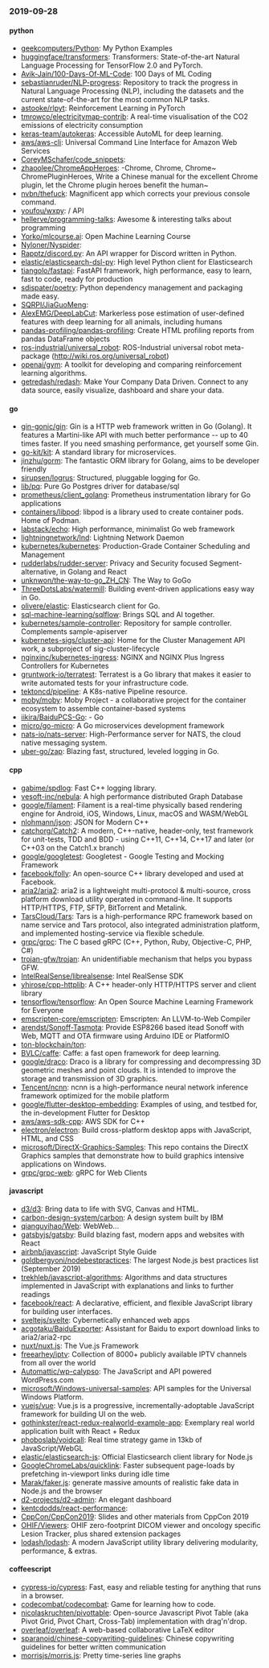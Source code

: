 ### 2019-09-28

#### python
* [geekcomputers/Python](https://github.com/geekcomputers/Python): My Python Examples
* [huggingface/transformers](https://github.com/huggingface/transformers):  Transformers: State-of-the-art Natural Language Processing for TensorFlow 2.0 and PyTorch.
* [Avik-Jain/100-Days-Of-ML-Code](https://github.com/Avik-Jain/100-Days-Of-ML-Code): 100 Days of ML Coding
* [sebastianruder/NLP-progress](https://github.com/sebastianruder/NLP-progress): Repository to track the progress in Natural Language Processing (NLP), including the datasets and the current state-of-the-art for the most common NLP tasks.
* [astooke/rlpyt](https://github.com/astooke/rlpyt): Reinforcement Learning in PyTorch
* [tmrowco/electricitymap-contrib](https://github.com/tmrowco/electricitymap-contrib): A real-time visualisation of the CO2 emissions of electricity consumption
* [keras-team/autokeras](https://github.com/keras-team/autokeras): Accessible AutoML for deep learning.
* [aws/aws-cli](https://github.com/aws/aws-cli): Universal Command Line Interface for Amazon Web Services
* [CoreyMSchafer/code_snippets](https://github.com/CoreyMSchafer/code_snippets): 
* [zhaoolee/ChromeAppHeroes](https://github.com/zhaoolee/ChromeAppHeroes): -Chrome, Chrome, Chrome~ ChromePluginHeroes, Write a Chinese manual for the excellent Chrome plugin, let the Chrome plugin heroes benefit the human~
* [nvbn/thefuck](https://github.com/nvbn/thefuck): Magnificent app which corrects your previous console command.
* [youfou/wxpy](https://github.com/youfou/wxpy):  /  API 
* [hellerve/programming-talks](https://github.com/hellerve/programming-talks): Awesome & interesting talks about programming
* [Yorko/mlcourse.ai](https://github.com/Yorko/mlcourse.ai): Open Machine Learning Course
* [Nyloner/Nyspider](https://github.com/Nyloner/Nyspider): 
* [Rapptz/discord.py](https://github.com/Rapptz/discord.py): An API wrapper for Discord written in Python.
* [elastic/elasticsearch-dsl-py](https://github.com/elastic/elasticsearch-dsl-py): High level Python client for Elasticsearch
* [tiangolo/fastapi](https://github.com/tiangolo/fastapi): FastAPI framework, high performance, easy to learn, fast to code, ready for production
* [sdispater/poetry](https://github.com/sdispater/poetry): Python dependency management and packaging made easy.
* [SQRPI/JiaGuoMeng](https://github.com/SQRPI/JiaGuoMeng): 
* [AlexEMG/DeepLabCut](https://github.com/AlexEMG/DeepLabCut): Markerless pose estimation of user-defined features with deep learning for all animals, including humans
* [pandas-profiling/pandas-profiling](https://github.com/pandas-profiling/pandas-profiling): Create HTML profiling reports from pandas DataFrame objects
* [ros-industrial/universal_robot](https://github.com/ros-industrial/universal_robot): ROS-Industrial universal robot meta-package (http://wiki.ros.org/universal_robot)
* [openai/gym](https://github.com/openai/gym): A toolkit for developing and comparing reinforcement learning algorithms.
* [getredash/redash](https://github.com/getredash/redash): Make Your Company Data Driven. Connect to any data source, easily visualize, dashboard and share your data.

#### go
* [gin-gonic/gin](https://github.com/gin-gonic/gin): Gin is a HTTP web framework written in Go (Golang). It features a Martini-like API with much better performance -- up to 40 times faster. If you need smashing performance, get yourself some Gin.
* [go-kit/kit](https://github.com/go-kit/kit): A standard library for microservices.
* [jinzhu/gorm](https://github.com/jinzhu/gorm): The fantastic ORM library for Golang, aims to be developer friendly
* [sirupsen/logrus](https://github.com/sirupsen/logrus): Structured, pluggable logging for Go.
* [lib/pq](https://github.com/lib/pq): Pure Go Postgres driver for database/sql
* [prometheus/client_golang](https://github.com/prometheus/client_golang): Prometheus instrumentation library for Go applications
* [containers/libpod](https://github.com/containers/libpod): libpod is a library used to create container pods. Home of Podman.
* [labstack/echo](https://github.com/labstack/echo): High performance, minimalist Go web framework
* [lightningnetwork/lnd](https://github.com/lightningnetwork/lnd): Lightning Network Daemon 
* [kubernetes/kubernetes](https://github.com/kubernetes/kubernetes): Production-Grade Container Scheduling and Management
* [rudderlabs/rudder-server](https://github.com/rudderlabs/rudder-server): Privacy and Security focused Segment-alternative, in Golang and React
* [unknwon/the-way-to-go_ZH_CN](https://github.com/unknwon/the-way-to-go_ZH_CN): The Way to GoGo 
* [ThreeDotsLabs/watermill](https://github.com/ThreeDotsLabs/watermill): Building event-driven applications easy way in Go.
* [olivere/elastic](https://github.com/olivere/elastic): Elasticsearch client for Go.
* [sql-machine-learning/sqlflow](https://github.com/sql-machine-learning/sqlflow): Brings SQL and AI together.
* [kubernetes/sample-controller](https://github.com/kubernetes/sample-controller): Repository for sample controller. Complements sample-apiserver
* [kubernetes-sigs/cluster-api](https://github.com/kubernetes-sigs/cluster-api): Home for the Cluster Management API work, a subproject of sig-cluster-lifecycle
* [nginxinc/kubernetes-ingress](https://github.com/nginxinc/kubernetes-ingress): NGINX and NGINX Plus Ingress Controllers for Kubernetes
* [gruntwork-io/terratest](https://github.com/gruntwork-io/terratest): Terratest is a Go library that makes it easier to write automated tests for your infrastructure code.
* [tektoncd/pipeline](https://github.com/tektoncd/pipeline): A K8s-native Pipeline resource.
* [moby/moby](https://github.com/moby/moby): Moby Project - a collaborative project for the container ecosystem to assemble container-based systems
* [iikira/BaiduPCS-Go](https://github.com/iikira/BaiduPCS-Go):  - Go
* [micro/go-micro](https://github.com/micro/go-micro): A Go microservices development framework
* [nats-io/nats-server](https://github.com/nats-io/nats-server): High-Performance server for NATS, the cloud native messaging system.
* [uber-go/zap](https://github.com/uber-go/zap): Blazing fast, structured, leveled logging in Go.

#### cpp
* [gabime/spdlog](https://github.com/gabime/spdlog): Fast C++ logging library.
* [vesoft-inc/nebula](https://github.com/vesoft-inc/nebula): A high performance distributed Graph Database
* [google/filament](https://github.com/google/filament): Filament is a real-time physically based rendering engine for Android, iOS, Windows, Linux, macOS and WASM/WebGL
* [nlohmann/json](https://github.com/nlohmann/json): JSON for Modern C++
* [catchorg/Catch2](https://github.com/catchorg/Catch2): A modern, C++-native, header-only, test framework for unit-tests, TDD and BDD - using C++11, C++14, C++17 and later (or C++03 on the Catch1.x branch)
* [google/googletest](https://github.com/google/googletest): Googletest - Google Testing and Mocking Framework
* [facebook/folly](https://github.com/facebook/folly): An open-source C++ library developed and used at Facebook.
* [aria2/aria2](https://github.com/aria2/aria2): aria2 is a lightweight multi-protocol & multi-source, cross platform download utility operated in command-line. It supports HTTP/HTTPS, FTP, SFTP, BitTorrent and Metalink.
* [TarsCloud/Tars](https://github.com/TarsCloud/Tars): Tars is a high-performance RPC framework based on name service and Tars protocol, also integrated administration platform, and implemented hosting-service via flexible schedule.
* [grpc/grpc](https://github.com/grpc/grpc): The C based gRPC (C++, Python, Ruby, Objective-C, PHP, C#)
* [trojan-gfw/trojan](https://github.com/trojan-gfw/trojan): An unidentifiable mechanism that helps you bypass GFW.
* [IntelRealSense/librealsense](https://github.com/IntelRealSense/librealsense): Intel RealSense SDK
* [yhirose/cpp-httplib](https://github.com/yhirose/cpp-httplib): A C++ header-only HTTP/HTTPS server and client library
* [tensorflow/tensorflow](https://github.com/tensorflow/tensorflow): An Open Source Machine Learning Framework for Everyone
* [emscripten-core/emscripten](https://github.com/emscripten-core/emscripten): Emscripten: An LLVM-to-Web Compiler
* [arendst/Sonoff-Tasmota](https://github.com/arendst/Sonoff-Tasmota): Provide ESP8266 based itead Sonoff with Web, MQTT and OTA firmware using Arduino IDE or PlatformIO
* [ton-blockchain/ton](https://github.com/ton-blockchain/ton): 
* [BVLC/caffe](https://github.com/BVLC/caffe): Caffe: a fast open framework for deep learning.
* [google/draco](https://github.com/google/draco): Draco is a library for compressing and decompressing 3D geometric meshes and point clouds. It is intended to improve the storage and transmission of 3D graphics.
* [Tencent/ncnn](https://github.com/Tencent/ncnn): ncnn is a high-performance neural network inference framework optimized for the mobile platform
* [google/flutter-desktop-embedding](https://github.com/google/flutter-desktop-embedding): Examples of using, and testbed for, the in-development Flutter for Desktop
* [aws/aws-sdk-cpp](https://github.com/aws/aws-sdk-cpp): AWS SDK for C++
* [electron/electron](https://github.com/electron/electron): Build cross-platform desktop apps with JavaScript, HTML, and CSS
* [microsoft/DirectX-Graphics-Samples](https://github.com/microsoft/DirectX-Graphics-Samples): This repo contains the DirectX Graphics samples that demonstrate how to build graphics intensive applications on Windows.
* [grpc/grpc-web](https://github.com/grpc/grpc-web): gRPC for Web Clients

#### javascript
* [d3/d3](https://github.com/d3/d3): Bring data to life with SVG, Canvas and HTML. 
* [carbon-design-system/carbon](https://github.com/carbon-design-system/carbon): A design system built by IBM
* [qianguyihao/Web](https://github.com/qianguyihao/Web): WebWeb...
* [gatsbyjs/gatsby](https://github.com/gatsbyjs/gatsby): Build blazing fast, modern apps and websites with React
* [airbnb/javascript](https://github.com/airbnb/javascript): JavaScript Style Guide
* [goldbergyoni/nodebestpractices](https://github.com/goldbergyoni/nodebestpractices):  The largest Node.js best practices list (September 2019)
* [trekhleb/javascript-algorithms](https://github.com/trekhleb/javascript-algorithms):  Algorithms and data structures implemented in JavaScript with explanations and links to further readings
* [facebook/react](https://github.com/facebook/react): A declarative, efficient, and flexible JavaScript library for building user interfaces.
* [sveltejs/svelte](https://github.com/sveltejs/svelte): Cybernetically enhanced web apps
* [acgotaku/BaiduExporter](https://github.com/acgotaku/BaiduExporter): Assistant for Baidu to export download links to aria2/aria2-rpc
* [nuxt/nuxt.js](https://github.com/nuxt/nuxt.js): The Vue.js Framework
* [freearhey/iptv](https://github.com/freearhey/iptv): Collection of 8000+ publicly available IPTV channels from all over the world
* [Automattic/wp-calypso](https://github.com/Automattic/wp-calypso): The JavaScript and API powered WordPress.com
* [microsoft/Windows-universal-samples](https://github.com/microsoft/Windows-universal-samples): API samples for the Universal Windows Platform.
* [vuejs/vue](https://github.com/vuejs/vue):  Vue.js is a progressive, incrementally-adoptable JavaScript framework for building UI on the web.
* [gothinkster/react-redux-realworld-example-app](https://github.com/gothinkster/react-redux-realworld-example-app): Exemplary real world application built with React + Redux
* [phoboslab/voidcall](https://github.com/phoboslab/voidcall): Real time strategy game in 13kb of JavaScript/WebGL
* [elastic/elasticsearch-js](https://github.com/elastic/elasticsearch-js): Official Elasticsearch client library for Node.js
* [GoogleChromeLabs/quicklink](https://github.com/GoogleChromeLabs/quicklink): Faster subsequent page-loads by prefetching in-viewport links during idle time
* [Marak/faker.js](https://github.com/Marak/faker.js): generate massive amounts of realistic fake data in Node.js and the browser
* [d2-projects/d2-admin](https://github.com/d2-projects/d2-admin):  An elegant dashboard
* [kentcdodds/react-performance](https://github.com/kentcdodds/react-performance): 
* [CppCon/CppCon2019](https://github.com/CppCon/CppCon2019): Slides and other materials from CppCon 2019
* [OHIF/Viewers](https://github.com/OHIF/Viewers): OHIF zero-footprint DICOM viewer and oncology specific Lesion Tracker, plus shared extension packages
* [lodash/lodash](https://github.com/lodash/lodash): A modern JavaScript utility library delivering modularity, performance, & extras.

#### coffeescript
* [cypress-io/cypress](https://github.com/cypress-io/cypress): Fast, easy and reliable testing for anything that runs in a browser.
* [codecombat/codecombat](https://github.com/codecombat/codecombat): Game for learning how to code.
* [nicolaskruchten/pivottable](https://github.com/nicolaskruchten/pivottable): Open-source Javascript Pivot Table (aka Pivot Grid, Pivot Chart, Cross-Tab) implementation with drag'n'drop.
* [overleaf/overleaf](https://github.com/overleaf/overleaf): A web-based collaborative LaTeX editor
* [sparanoid/chinese-copywriting-guidelines](https://github.com/sparanoid/chinese-copywriting-guidelines): Chinese copywriting guidelines for better written communication
* [morrisjs/morris.js](https://github.com/morrisjs/morris.js): Pretty time-series line graphs
